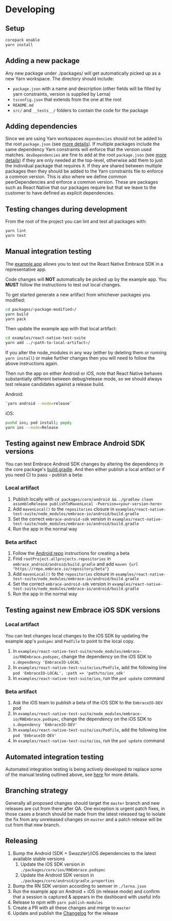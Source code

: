 # Developing

## Setup

```bash
corepack enable
yarn install
```

## Adding a new package

Any new package under ./packages/ will get automatically picked up as a new Yarn workspace. The directory should include:
- `package.json` with a name and description (other fields will be filled by yarn constraints, version is supplied by Lerna)
- `tsconfig.json` that extends from the one at the root
- `README.md`
- `src/` and `__tests__/` folders to contain the code for the package

## Adding dependencies

Since we are using Yarn workspaces `dependencies` should not be added to the root `package.json` (see [more details](https://stackoverflow.com/a/53558779)).
If multiple packages include the same dependency Yarn constraints will enforce that the version used matches.
`devDependencies` are fine to add at the root `package.json` (see [more details](https://github.com/lerna/lerna/issues/1079#issuecomment-337660289))
if they are only needed at the top-level, otherwise add them to just the individual package that requires it. If they
are shared between multiple packages then they should be added to the Yarn constraints file to enforce a common version.
This is also where we define common peerDependencies and enforce a common version. These are packages such as React Native
that our packages require but that we leave to the customer to have defined as explicit dependencies.

## Testing changes during development

From the root of the project you can lint and test all packages with:

```bash
yarn lint
yarn test
```

## Manual integration testing

The [example app](examples/react-native-test-suite/) allows you to test out the React Native Embrace SDK in a representative app.

Code changes will **NOT** automatically be picked up by the example app. You **MUST** follow the instructions to test out local changes.

To get started generate a new artifact from whichever packages you modified:

```bash
cd packages/<package-modified>/
yarn build
yarn pack
```

Then update the example app with that local artifact:

```bash
cd examples/react-native-test-suite
yarn add ../<path-to-local-artifact>/
```

If you alter the node_modules in any way (either by deleting them or running `yarn install`) or make further changes
then you will need to follow the above instructions again.

Then run the app on either Android or iOS, note that React Native behaves substantially different between debug/release
mode, so we should always test release candidates against a release build.

Android:

```bash
`yarn android --mode=release`
```

iOS:

```bash
pushd ios; pod install; popd;
yarn ios --mode=Release
```

## Testing against new Embrace Android SDK versions

You can test Embrace Android SDK changes by altering the dependency in the core package's [build.gradle](./packages/core/android/build.gradle).
And then either publish a local artifact or if you need CI to pass - publish a beta:

### Local artifact

1. Publish locally with `cd packages/core/android && ./gradlew clean assembleRelease publishToMavenLocal -Pversion=<your-version-here>`
2. Add `mavenLocal()` to the `repositories` closure in `examples/react-native-test-suite/node_modules/embrace-io/android/build.gradle`
3. Set the correct `embrace-android-sdk` version in `examples/react-native-test-suite/node_modules/embrace-io/android/build.gradle`
4. Run the app in the normal way

### Beta artifact

1. Follow the [Android repo](https://github.com/embrace-io/embrace-android-sdk3#qa-releases) instructions for creating a beta
2. Find `rootProject.allprojects.repositories` in `embrace_android/android/build.gradle` and add `maven {url "https://repo.embrace.io/repository/beta"}`
3. Add `mavenLocal()` to the `repositories` closure in `examples/react-native-test-suite/node_modules/embrace-io/android/build.gradle`
4. Set the correct `embrace-android-sdk` version in `examples/react-native-test-suite/node_modules/embrace-io/android/build.gradle`
5. Run the app in the normal way

## Testing against new Embrace iOS SDK versions

### Local artifact

You can test changes local changes to the iOS SDK by updating the example app's `podspec` and `Podfile` to point to the local copy.

1. In `examples/react-native-test-suite/node_modules/embrace-io/RNEmbrace.podspec`, change the dependency on the iOS SDK to `s.dependency 'EmbraceIO-LOCAL'`
2. In `examples/react-native-test-suite/ios/Podfile`, add the following line `pod 'EmbraceIO-LOCAL', :path => 'path/to/ios_sdk'`
3. In `examples/react-native-test-suite/ios`, run the `pod update` command

### Beta artifact

1. Ask the iOS team to publish a beta of the iOS SDK to the `EmbraceIO-DEV` pod
2. In `examples/react-native-test-suite/node_modules/embrace-io/RNEmbrace.podspec`, change the dependency on the iOS SDK to `s.dependency 'EmbraceIO-DEV'`
3. In `examples/react-native-test-suite/ios/Podfile`, add the following line `pod 'EmbraceIO-DEV'`
4. In `examples/react-native-test-suite/ios`, run the `pod update` command

## Automated integration testing

Automated integration testing is being actively developed to replace some of the manual testing outlined above, see [here](./integration-tests/README.md) for more details.

## Branching strategy

Generally all proposed changes should target the `master` branch and new releases are cut from there after QA. One exception
is urgent patch fixes, in those cases a branch should be made from the latest released tag to isolate the fix from any
unreleased changes on `master` and a patch release will be cut from that new branch.

## Releasing

1. Bump the Android (SDK + Swazzler)/iOS dependencies to the latest available stable versions
   1. Update the iOS SDK version in `./packages/core/ios/RNEmbrace.podspec`
   2. Update the Android SDK version in `./packages/core/android/gradle.properties`
2. Bump the RN SDK version according to semver in `./lerna.json`
3. Run the example app on Android + iOS (in release mode) and confirm that a session is captured & appears in the dashboard with useful info
4. Release to npm with `yarn publish-modules`
5. Create a PR with all these changes and merge to `master`
6. Update and publish the [Changelog](https://github.com/embrace-io/embrace-docs/blob/master/docs/react-native/changelog.md) for the release